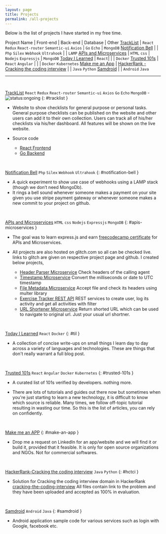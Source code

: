 ```yaml
---
layout: page
title: Projects
permalink: /all-projects
---
```


Below is the list of projects I have started in my free time.

Project Name | Front-end | Back-end | Database | Other
[TrackList](#tracklist) | `React` `Redux` `React-router` `Semantic-ui` `Axios` | `Go` `Echo` | `MongoDB`
[Notification Bell](#notification-bell) | | `Php` `Silex` `Webhook` `Ultrahook` | | `LAMP`
[APIs and Microservices](#apis-microservices) | `HTML` `css` | `Nodejs` `Expressjs` | `MongoDB`
[Today I Learned](#til) | `React`| | | `Docker`
[Trusted 101s](#trusted-101s) | `React` `Angular` | | | `Docker` `Kubernetes`
[Make me an App](#make-an-app) |
[HackerRank - Cracking the coding interview](#hctci) | | `Java` `Python`
[Samdroid](#samdroid) | | `Android` `Java`

---

<br />

<a href="https://tracklist-alpha.herokuapp.com" target="_new">TrackList</a> `React` `Redux` `React-router` `Semantic-ui` `Axios` `Go` `Echo` `MongoDB` - ![status:ongoing](https://img.shields.io/badge/status-ongoing-green.svg)
{: #tracklist }

- Website to show checklists for general purpose or personal tasks. General purpose checklists can be published on the website and other users can add it to their own collection. Users can track all of his/her checklists via his/her dashboard. All features will be shown on the live website.

- Source code

  - <a href="https://drex44.github.io/TrackList-react-frontend" target="_new">React Frontend</a>
  - <a href="https://drex44.github.io/TrackList-go-backend" target="_new">Go Backend</a>

<br />

<a href="https://drex44.github.io/Notification-Bell" target="_new">Notification Bell</a> `Php` `Silex` `Webhook` `Ultrahook`
{: #notification-bell }

- A quick experiment to show use case of webhooks using a LAMP stack (though we don’t need MongoDb).
- It rings a bell sound whenever someone makes a payment on your site given you use stripe payment gateway or whenever someone makes a new commit to your project on github.

<br />

<a href="https://www.freecodecamp.org/certification/drex44/apis-and-microservices" target="_new">APIs and Microservices</a> `HTML` `css` `Nodejs` `Expressjs` `MongoDB`
{: #apis-microservices }

- The goal was to learn express.js and earn <a href="https://www.freecodecamp.org/certification/drex44/apis-and-microservices" target="_new">freecodecamp certificate</a> for APIs and Microservices.

- All projects are also hosted on glitch.com so all can be checked live. links to glitch are given on respective project page and github. I created below projects,

  - <a href="https://github.com/drex44/Header-Parser-Microservice" target="_new">Header Parser Microservice</a> Check headers of the calling agent
  - <a href="https://drex44.github.io/Timestamp-Microservice" target="_new">Timestamp Microservice</a> Convert the milliseconds or date to UTC timestamp
  - <a href="https://drex44.github.io/File-Metadata-Microservice" target="_new">File Metadata Microservice</a> Accept file and check its headers using multer library
  - <a href="https://drex44.github.io/Exercise-Tracker-REST-API" target="_new">Exercise Tracker REST API</a> REST services to create user, log its activity and get all activities with filter
  - <a href="https://drex44.github.io/URL-Shortener-Microservice" target="_new">URL Shortener Microservice</a> Return shorted URL which can be used to navigate to original url. Just your usual url shortner.

<br />

<a href="https://drex44.github.io/til" target="_new">Today I Learned</a> `React` `Docker`
{: #til }

- A collection of concise write-ups on small things I learn day to day across a variety of languages and technologies. These are things that don't really warrant a full blog post.

<br />

<a href="https://drex44.github.io/Trusted-101s" target="_new">Trusted 101s</a> `React` `Angular` `Docker` `Kubernetes`
{: #trusted-101s }

- A curated list of 101s verified by developers. nothing more.

- There are lots of tutorials and guides out there now but sometimes when you're just starting to learn a new technology, it is difficult to know which source is reliable. Many times, we follow off-topic tutorial resulting in wasting our time. So this is the list of articles, you can rely on confidently.

<br />

<a href="https://www.linkedin.com/in/dhanraj-acharya" target="_new">Make me an APP</a>
{: #make-an-app }

- Drop me a request on LinkedIn for an app/website and we will find it or build it, provided that it feasible. It is only for open source organizations and NGOs. Not for commercial softwares.

<br />

<a href="https://drex44.github.io/HackerRank-Cracking-The-Coding-Interview" target="_new">HackerRank-Cracking the coding interview</a> `Java` `Python`
{: #hctci }

- Solution for Cracking the coding interview domain in HackerRank
  <a href="https://www.hackerrank.com/domains/tutorials/cracking-the-coding-interview" target="_new">cracking-the-coding-interview</a>
  All files contain link to the problem and they have been uploaded and accepted as 100% in evaluation.

<br />

<a href="https://drex44.github.io/samdroid" target="_new">Samdroid</a> `Android` `Java`
{: #samdroid }

- Android application sample code for various services such as login with Google, facebook etc.
